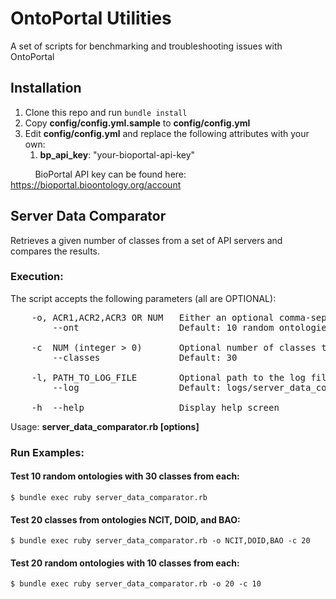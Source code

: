 # OntoPortal Utilities
A set of scripts for benchmarking and troubleshooting issues with OntoPortal

## Installation
1. Clone this repo and run `bundle install`
2. Copy __config/config.yml.sample__ to __config/config.yml__
3. Edit __config/config.yml__ and replace the following attributes with your own:
    1. __bp_api_key__: "your-bioportal-api-key"
   
&nbsp;&nbsp;&nbsp;&nbsp;&nbsp;&nbsp;&nbsp;&nbsp;&nbsp;&nbsp;BioPortal API key can be found here: https://bioportal.bioontology.org/account

## Server Data Comparator
Retrieves a given number of classes from a set of API servers and compares the results.

### Execution:
The script accepts the following parameters (all are OPTIONAL):
<pre>
    -o, ACR1,ACR2,ACR3 OR NUM   Either an optional comma-separated list of ontologies to test OR an optional number of RANDOM ontologies to test
        --ont                   Default: 10 random ontologies
        
    -c  NUM (integer > 0)       Optional number of classes to test per ontology
        --classes               Default: 30
     
    -l, PATH_TO_LOG_FILE        Optional path to the log file        
        --log                   Default: logs/server_data_comparator-run.log
         
    -h  --help                  Display help screen
</pre>

Usage: __server_data_comparator.rb [options]__

### Run Examples:
#### Test 10 random ontologies with 30 classes from each:
`$ bundle exec ruby server_data_comparator.rb`

#### Test 20 classes from ontologies NCIT, DOID, and BAO:
`$ bundle exec ruby server_data_comparator.rb -o NCIT,DOID,BAO -c 20`

#### Test 20 random ontologies with 10 classes from each:
`$ bundle exec ruby server_data_comparator.rb -o 20 -c 10`

 